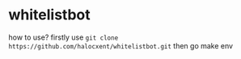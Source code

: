 # whitelistbot
how to use?
firstly use ```git clone https://github.com/halocxent/whitelistbot.git```
then go make env

